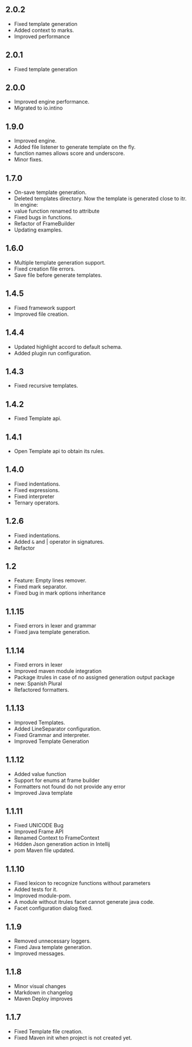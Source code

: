 ## 2.0.2
-	Fixed template generation
-   Added context to marks.
-   Improved performance

## 2.0.1
-	Fixed template generation

## 2.0.0
-	Improved engine performance.
- 	Migrated to io.intino

## 1.9.0
-	Improved engine.
-   Added file listener to generate template on the fly.
-	function names allows score and underscore.
- 	Minor fixes.
## 1.7.0
-	On-save template generation.
-   Deleted templates directory. Now the template is generated close to itr.
In engine:
-	value function renamed to attribute
-   Fixed bugs in functions.
-	Refactor of FrameBuilder
-   Updating examples.

## 1.6.0
-	Multiple template generation support.   
-	Fixed creation file errors.
-	Save file before generate templates.

## 1.4.5
-   Fixed framework support
-	Improved file creation.

## 1.4.4
- 	Updated highlight accord to default schema.
-	Added plugin run configuration.

## 1.4.3
-   Fixed recursive templates.

## 1.4.2
-   Fixed Template api.

## 1.4.1
-   Open Template api to obtain its rules.

## 1.4.0
-   Fixed indentations.
-   Fixed expressions.
-   Fixed interpreter
-   Ternary operators.

## 1.2.6
-   Fixed indentations.
-   Added `&` and | operator in signatures.
-   Refactor


## 1.2
-   Feature: Empty lines remover.
-   Fixed mark separator.
-   Fixed bug in mark options inheritance

## 1.1.15
-	Fixed errors in lexer and grammar
-   Fixed java template generation.

## 1.1.14
-	Fixed errors in lexer 
-   Improved maven module integration  
-   Package itrules in case of no assigned generation output package 
-   new: Spanish Plural
-   Refactored formatters.

## 1.1.13
-	Improved Templates. 
-   Added LineSeparator configuration. 
-   Fixed Grammar and interpreter.
-   Improved Template Generation

## 1.1.12
-	Added value function
-   Support for enums at frame builder
-   Formatters not found do not provide any error
-   Improved Java template

## 1.1.11
-	Fixed UNICODE Bug
-   Improved Frame API
-   Renamed Context to FrameContext
-   Hidden Json generation action in Intellij
-   pom Maven file updated.

## 1.1.10
-	Fixed lexicon to recognize functions without parameters
-	Added tests for it.
-	Improved module-pom.
-   A module without itrules facet cannot generate java code.
-   Facet configuration dialog fixed.

## 1.1.9
-	Removed unnecessary loggers.
-	Fixed Java template generation.
-	Improved messages.

## 1.1.8
-	Minor visual changes
-	Markdown in changelog
-	Maven Deploy improves

## 1.1.7
-	Fixed Template file creation.
-	Fixed Maven init when project is not created yet.